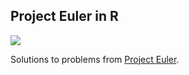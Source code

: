 ## Project Euler in R

![](http://images.fineartamerica.com/images-medium-large/1-leonard-euler-1707-1783-granger.jpg)

Solutions to problems from [Project Euler](http://projecteuler.net/).
